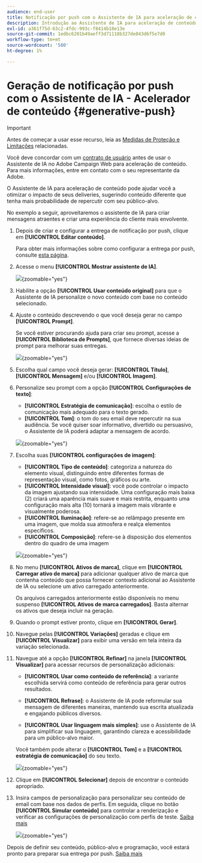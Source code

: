 ```yaml
---
audience: end-user
title: Notificação por push com o Assistente de IA para aceleração de conteúdo
description: Introdução ao Assistente de IA para aceleração de conteúdo
exl-id: a361f75d-63c2-4fdc-993c-f8414b18e13e
source-git-commit: 1edbc6201b49aeff3d71118b327de043d6f5e7d0
workflow-type: tm+mt
source-wordcount: '580'
ht-degree: 1%

---
```


# Geração de notificação por push com o Assistente de IA - Acelerador de conteúdo {#generative-push}

>[!IMPORTANT]
>
>Antes de começar a usar esse recurso, leia as [Medidas de Proteção e Limitações](generative-gs.md#generative-guardrails) relacionadas.
></br>
>
>Você deve concordar com um [contrato de usuário](https://www.adobe.com/legal/licenses-terms/adobe-dx-gen-ai-user-guidelines.html) antes de usar o Assistente de IA no Adobe Campaign Web para aceleração de conteúdo. Para mais informações, entre em contato com o seu representante da Adobe.

O Assistente de IA para aceleração de conteúdo pode ajudar você a otimizar o impacto de seus deliveries, sugerindo conteúdo diferente que tenha mais probabilidade de repercutir com seu público-alvo.

No exemplo a seguir, aproveitaremos o assistente de IA para criar mensagens atraentes e criar uma experiência do cliente mais envolvente.

1. Depois de criar e configurar a entrega de notificação por push, clique em **[!UICONTROL Editar conteúdo]**.

   Para obter mais informações sobre como configurar a entrega por push, consulte [esta página](../push/create-push.md).

1. Acesse o menu **[!UICONTROL Mostrar assistente de IA]**.

   ![](assets/push-genai-1.png){zoomable="yes"}

1. Habilite a opção **[!UICONTROL Usar conteúdo original]** para que o Assistente de IA personalize o novo conteúdo com base no conteúdo selecionado.

1. Ajuste o conteúdo descrevendo o que você deseja gerar no campo **[!UICONTROL Prompt]**.

   Se você estiver procurando ajuda para criar seu prompt, acesse a **[!UICONTROL Biblioteca de Prompts]**, que fornece diversas ideias de prompt para melhorar suas entregas.

   ![](assets/push-genai-2.png){zoomable="yes"}

1. Escolha qual campo você deseja gerar: **[!UICONTROL Título]**, **[!UICONTROL Mensagem]** e/ou **[!UICONTROL Imagem]**.

1. Personalize seu prompt com a opção **[!UICONTROL Configurações de texto]**:

   * **[!UICONTROL Estratégia de comunicação]**: escolha o estilo de comunicação mais adequado para o texto gerado.
   * **[!UICONTROL Tom]**: o tom do seu email deve repercutir na sua audiência. Se você quiser soar informativo, divertido ou persuasivo, o Assistente de IA poderá adaptar a mensagem de acordo.

   ![](assets/push-genai-3.png){zoomable="yes"}

1. Escolha suas **[!UICONTROL configurações de imagem]**:

   * **[!UICONTROL Tipo de conteúdo]**: categoriza a natureza do elemento visual, distinguindo entre diferentes formas de representação visual, como fotos, gráficos ou arte.
   * **[!UICONTROL Intensidade visual]**: você pode controlar o impacto da imagem ajustando sua intensidade. Uma configuração mais baixa (2) criará uma aparência mais suave e mais restrita, enquanto uma configuração mais alta (10) tornará a imagem mais vibrante e visualmente poderosa.
   * **[!UICONTROL Iluminação]**: refere-se ao relâmpago presente em uma imagem, que molda sua atmosfera e realça elementos específicos.
   * **[!UICONTROL Composição]**: refere-se à disposição dos elementos dentro do quadro de uma imagem

   ![](assets/push-genai-4.png){zoomable="yes"}

1. No menu **[!UICONTROL Ativos de marca]**, clique em **[!UICONTROL Carregar ativo de marca]** para adicionar qualquer ativo de marca que contenha conteúdo que possa fornecer contexto adicional ao Assistente de IA ou selecione um ativo carregado anteriormente.

   Os arquivos carregados anteriormente estão disponíveis no menu suspenso **[!UICONTROL Ativos de marca carregados]**. Basta alternar os ativos que deseja incluir na geração.

1. Quando o prompt estiver pronto, clique em **[!UICONTROL Gerar]**.

1. Navegue pelas **[!UICONTROL Variações]** geradas e clique em **[!UICONTROL Visualizar]** para exibir uma versão em tela inteira da variação selecionada.

1. Navegue até a opção **[!UICONTROL Refinar]** na janela **[!UICONTROL Visualizar]** para acessar recursos de personalização adicionais:

   * **[!UICONTROL Usar como conteúdo de referência]**: a variante escolhida servirá como conteúdo de referência para gerar outros resultados.

   * **[!UICONTROL Refrase]**: o Assistente de IA pode reformular sua mensagem de diferentes maneiras, mantendo sua escrita atualizada e engajando públicos diversos.

   * **[!UICONTROL Usar linguagem mais simples]**: use o Assistente de IA para simplificar sua linguagem, garantindo clareza e acessibilidade para um público-alvo maior.

   Você também pode alterar o **[!UICONTROL Tom]** e a **[!UICONTROL estratégia de comunicação]** do seu texto.

   ![](assets/push-genai-5.png){zoomable="yes"}

1. Clique em **[!UICONTROL Selecionar]** depois de encontrar o conteúdo apropriado.

1. Insira campos de personalização para personalizar seu conteúdo de email com base nos dados de perfis. Em seguida, clique no botão **[!UICONTROL Simular conteúdo]** para controlar a renderização e verificar as configurações de personalização com perfis de teste. [Saiba mais](../preview-test/preview-content.md)

   ![](assets/push-genai-6.png){zoomable="yes"}

Depois de definir seu conteúdo, público-alvo e programação, você estará pronto para preparar sua entrega por push. [Saiba mais](../monitor/prepare-send.md)

